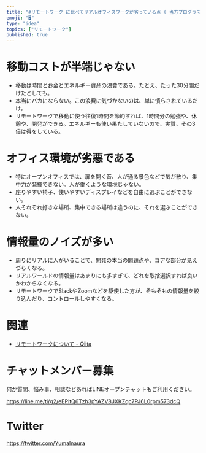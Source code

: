```yaml
---
title: "#リモートワーク に比べてリアルオフィスワークが劣っている点 ( 当方プログラマでありエンジニア )"
emoji: "🖥"
type: "idea"
topics: ["リモートワーク"]
published: true
---
```


# 移動コストが半端じゃない

- 移動は時間とお金とエネルギー資産の浪費である。たとえ、たった30分間だけたとしても。
- 本当にバカにならない。この浪費に気づかないのは、単に慣らされているだけ。
- リモートワークで移動に使う往復1時間を節約すれば、1時間分の勉強や、休憩や、開発ができる。エネルギーも使い果たしていないので、実質、その3倍は得をしている。

# オフィス環境が劣悪である

- 特にオープンオフィスでは、扉を開く音、人が通る景色などで気が散り、集中力が発揮できない。人が働くような環境じゃない。
- 座りやすい椅子、使いやすいディスプレイなどを自由に選ぶことができない。
- 人それぞれ好きな場所、集中できる場所は違うのに、それを選ぶことができない。

# 情報量のノイズが多い

- 周りにリアルに人がいることで、開発の本当の問題点や、コアな部分が見えづらくなる。
- リアルワールドの情報量はあまりにも多すぎて、どれを取捨選択すれば良いかわからなくなる。
- リモートワークでSlackやZoomなどを駆使した方が、そもそもの情報量を絞り込んだり、コントロールしやすくなる。

# 関連

- [リモートワークについて - Qiita](https://qiita.com/YuichiroMinato/items/a67d0fa8323649ddd9d0)








<!-- Update From Qiita API -->

# チャットメンバー募集


何か質問、悩み事、相談などあればLINEオープンチャットもご利用ください。

https://line.me/ti/g2/eEPltQ6Tzh3pYAZV8JXKZqc7PJ6L0rpm573dcQ





# Twitter


https://twitter.com/YumaInaura


<!-- Update From Qiita API -->


